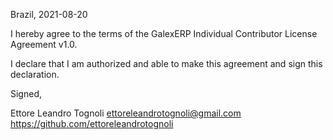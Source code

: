 Brazil, 2021-08-20

I hereby agree to the terms of the GalexERP Individual Contributor License
Agreement v1.0.

I declare that I am authorized and able to make this agreement and sign this
declaration.

Signed,

Ettore Leandro Tognoli ettoreleandrotognoli@gmail.com https://github.com/ettoreleandrotognoli
